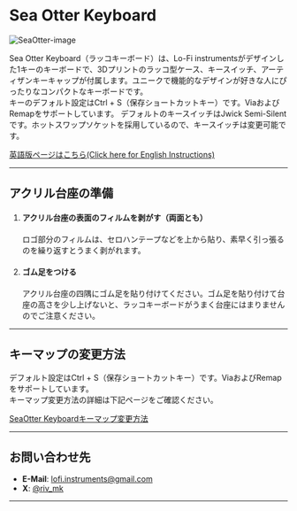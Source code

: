 # Sea Otter Keyboard
![SeaOtter-image](https://github.com/user-attachments/assets/cee67654-6314-4e95-b6d7-7baa934fe3be)

Sea Otter Keyboard（ラッコキーボード）は、Lo-Fi instrumentsがデザインした1キーのキーボードで、3Dプリントのラッコ型ケース、キースイッチ、アーティザンキーキャップが付属します。ユニークで機能的なデザインが好きな人にぴったりなコンパクトなキーボードです。  
キーのデフォルト設定はCtrl + S（保存ショートカットキー）です。ViaおよびRemapをサポートしています。
デフォルトのキースイッチはJwick Semi-Silentです。ホットスワップソケットを採用しているので、キースイッチは変更可能です。

[英語版ページはこちら(Click here for English Instructions)](https://github.com/lofi-instruments/seaotter)

---

## アクリル台座の準備

1. #### アクリル台座の表面のフィルムを剥がす（両面とも）
   ロゴ部分のフィルムは、セロハンテープなどを上から貼り、素早く引っ張るのを繰り返すとうまく剥がれます。
 
3. #### ゴム足をつける
   アクリル台座の四隅にゴム足を貼り付けてください。ゴム足を貼り付けて台座の高さを少し上げないと、ラッコキーボードがうまく台座にはまりませんのでご注意ください。
  
---

## キーマップの変更方法

デフォルト設定はCtrl + S（保存ショートカットキー）です。ViaおよびRemapをサポートしています。  
キーマップ変更方法の詳細は下記ページをご確認ください。

[SeaOtter Keyboardキーマップ変更方法](https://github.com/lofi-instruments/seaotter/blob/main/keymap_instructions_ja.md)

---

## お問い合わせ先

- **E-Mail**: [lofi.instruments@gmail.com](mailto:lofi.instruments@gmail.com)
- **X**: [@riv_mk](https://x.com/riv_mk)

---

